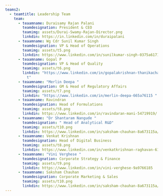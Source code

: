 ```yaml
---
teams2:
  - teamtitle: Leadership Team
    team:
      - teaamname: Duraisamy Rajan Palani
        teamdesignation: President & CEO
        teamimg: assets/Durai-Swamy-Rajan-Director.png
        linkdin: https://in.linkedin.com/in/duraipalani
      - teaamname: Wg Cdr Sunil Kumar Singh
        teamdesignation: VP & Head of Operations
        teamimg: assets/t5.png
        linkdin: https://www.linkedin.com/in/sunilkumar-singh-0375a6171
      - teaamname: Gopal P
        teamdesignation: VP & Head of Quality
        teamimg: assets/t6.png
        linkdin: "https://www.linkedin.com/in/gopalakrishnan-thanikachalam-12214435/\t\\
          t"
      - teaamname: "Merlin Deepa "
        teamdesignation: GM & Head of Regulatory Affairs
        teamimg: assets/t7.png
        linkdin: "https://www.linkedin.com/in/merlin-deepa-665a76115 "
      - teaamname: Ravindran
        teamdesignation: Head of Formulations
        teamimg: assets/t8.png
        linkdin: https://www.linkedin.com/in/ravindaran-mani-54719919/
      - teaamname: "Dr Shantaram Nangude "
        teamdesignation: " Head of Analytical R&D"
        teamimg: assets/t10.png
        linkdin: https://www.linkedin.com/in/saksham-chauhan-8a673115a/
      - teaamname: Venkat Krishnan
        teamdesignation: Head of Digital Business
        teamimg: assets/t8.png
        linkdin: https://www.linkedin.com/in/venkatkrishnan-raghavan-61b1799/
      - teaamname: "Vini Verghese "
        teamdesignation: Corporate Strategy & Finance
        teamimg: assets/t9.png
        linkdin: https://www.linkedin.com/in/vini-verghese-9a9766185
      - teaamname: Saksham Chauhan
        teamdesignation: Corporate Marketing & Sales
        teamimg: assets/t10.png
        linkdin: https://www.linkedin.com/in/saksham-chauhan-8a673115a/
---
```

